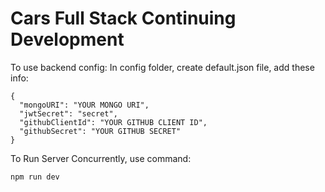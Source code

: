 # Cars Full Stack Continuing Development
To use backend config:
  In config folder, create default.json file, add these info:
```
{
  "mongoURI": "YOUR MONGO URI",
  "jwtSecret": "secret",
  "githubClientId": "YOUR GITHUB CLIENT ID",
  "githubSecret": "YOUR GITHUB SECRET"
}
```

To Run Server Concurrently, use command:
```
npm run dev
```
